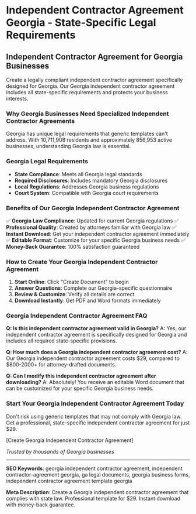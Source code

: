 # Independent Contractor Agreement Georgia - State-Specific Legal Requirements

## Independent Contractor Agreement for Georgia Businesses

Create a legally compliant independent contractor agreement specifically designed for Georgia. Our Georgia independent contractor agreement includes all state-specific requirements and protects your business interests.

### Why Georgia Businesses Need Specialized Independent Contractor Agreements

Georgia has unique legal requirements that generic templates can't address. With 10,711,908 residents and approximately 856,953 active businesses, understanding Georgia law is essential.

### Georgia Legal Requirements

- **State Compliance**: Meets all Georgia legal standards
- **Required Disclosures**: Includes mandatory Georgia disclosures
- **Local Regulations**: Addresses Georgia business regulations
- **Court System**: Compatible with Georgia court requirements

### Benefits of Our Georgia Independent Contractor Agreement

✅ **Georgia Law Compliance**: Updated for current Georgia regulations
✅ **Professional Quality**: Created by attorneys familiar with Georgia law
✅ **Instant Download**: Get your independent contractor agreement immediately
✅ **Editable Format**: Customize for your specific Georgia business needs
✅ **Money-Back Guarantee**: 100% satisfaction guaranteed

### How to Create Your Georgia Independent Contractor Agreement

1. **Start Online**: Click "Create Document" to begin
2. **Answer Questions**: Complete our Georgia-specific questionnaire
3. **Review & Customize**: Verify all details are correct
4. **Download Instantly**: Get PDF and Word formats immediately

### Georgia Independent Contractor Agreement FAQ

**Q: Is this independent contractor agreement valid in Georgia?**
A: Yes, our independent contractor agreement is specifically designed for Georgia and includes all required state-specific provisions.

**Q: How much does a Georgia independent contractor agreement cost?**
A: Our Georgia independent contractor agreement costs $29, compared to $800-2000+ for attorney-drafted documents.

**Q: Can I modify this independent contractor agreement after downloading?**
A: Absolutely! You receive an editable Word document that can be customized for your specific Georgia business needs.

### Start Your Georgia Independent Contractor Agreement Today

Don't risk using generic templates that may not comply with Georgia law. Get a professional, state-specific independent contractor agreement for just $29.

[Create Georgia Independent Contractor Agreement]

_Trusted by thousands of Georgia businesses_

---

**SEO Keywords**: georgia independent contractor agreement, independent contractor-agreement georgia, ga legal documents, georgia business forms, independent contractor agreement template georgia

**Meta Description**: Create a Georgia independent contractor agreement that complies with state law. Professional template for $29. Instant download with money-back guarantee.
